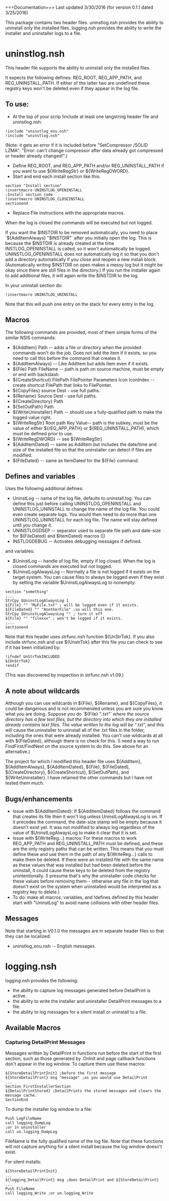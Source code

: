 ===Documentation===
Last updated 3/30/2016 (for version 0.1.1 dated 3/25/2016)

This package contains two header files.  uninstlog.nsh provides the ability to uninstall only the installed files.  logging.nsh provides the ability to write the installer and uninstaller logs to a file.

# uninstlog.nsh
This header file supports the ability to uninstall only the installed files.

It expects the following defines:
REG_ROOT, REG_APP_PATH, and REG_UNINSTALL_PATH.  If either of the latter two are undefined these registry keys won't be deleted even if they appear in the log file.


## To use:
* At the top of your scrip !include at least one langstring header file and uninstlog.nsh:
```
!include "uninstlog_enu.nsh"
!include "uninstlog.nsh"
```
(Note: it gets an error if it is included before "SetCompressor /SOLID LZMA": "Error: can't change compressor after data already got compressed or header already changed!".)
* Define REG_ROOT, and REG_APP_PATH and/or REG_UNINSTALL_PATH if you want to use ${WriteRegStr} or ${WriteRegDWORD}.
* Start and end each install section like this:
```
section "Install section"
!insertmacro UNINSTLOG_OPENINSTALL
;Install section code
!insertmacro UNINSTLOG_CLOSEINSTALL
sectionend
```
* Replace File instructions with the appropriate macros.

When the log is closed the commands will be executed but not logged.

If you want the $INSTDIR to be removed automatically, you need to place 
`${AddItemAlways} "$INSTDIR"`
after you initially open the log.  This is because the $INSTDIR is already created at the time INSTLOG_OPENINSTALL is called, so it won't automatically be logged.  UNINSTLOG_OPENINSTALL does not automatically log it so that you don't add a directory automatically if you close and reopen a new install block.  (Automatically writing $INSTDIR on open makes a messy log but it might be okay since there are still files in the directory.)  If you run the installer again to add additional files, it will again write the $INSTDIR to the log.

In your uninstall section do:

```
!insertmacro UNINSTLOG_UNINSTALL
```

Note that this will push one entry on the stack for every entry in the log.

## Macros
The following commands are provided, most of them simple forms of the similar NSIS commands:
* ${AddItem} Path --  adds a file or directory when the provided commands won't do the job.  Does not add the item if it exists, so you need to call this before the command that creates it.
* ${AddItemAlways} -- Like AddItem but adds item even if it exists.
* ${File} Path FileName -- path is path on source machine, must be empty or end with backslash.
* ${CreateShortcut} FilePath FilePointer Parameters Icon IconIndex -- create shortcut FilePath that links to FilePointer.
* ${CopyFiles} source Dest - use full paths.
* ${Rename} Source Dest - use full paths.
* ${CreateDirectory} Path
* ${SetOutPath} Path
* ${WriteUninstaller} Path -- should use a fully-qualified path to make the logged value right.
* ${WriteRegStr} Root path Key Value-- path is the subkey, must be the value of either ${rEG_APP_PATH} or ${REG_UNINSTALL_PATH), which must be defined prior to use.
* ${WriteRegDWORD} -- see ${WriteRegStr}
* ${AddItemDated} -- same as AddItem but includes the date/time and size of the installed file so that the uninstaller can detect if files are modified.
* ${FileDated} -- same as ItemDated for the ${File} command.


## Defines and variables
Uses the following additional defines:
* UninstLog -- name of the log file, defaults to uninstall.log.  You can define this just before calling UNINSTLOG_OPENINSTALL and UNINSTLOG_UNINSTALL to change the name of the log file.  You could even create separate logs.  You would then need to do more than one UNINSTLOG_UNINSTALL for each log file.  The name will stay defined until you change it.
* UNINSTLOGDSEP -- separator used to separate file path and date-size for ${FileDated} and $ItemDated} macros (|)
* INSTLOGDEBUG -- Activates debugging messages if defined.


and variables:
* $UninstLog -- handle of log file, empty if log closed.  When the log is closed commands are executed but not logged.
* $UninstLogAlwaysLog -- Normally a file is not logged if it exists on the target system.  You can cause files to always be logged even if they exist by setting the variable $UninstLogAlwaysLog to nonempty:
```
section "something"
;...
StrCpy $UninstLogAlwaysLog 1
${File} "" "MyFile.txt" ; will be logged even if it exists.
${FileDated} "" "AnotherFile" ;so will this one.
StrCpy $UninstLogAlwaysLog "" ; turn it off
${File} "" "filexxx" ; won't be logged if it exists.
;...
sectionend
```


Note that this header uses strfunc.nsh function ${UnStrTok}.  If you also include strfunc.nsh and use ${UnstrTok} after this file you can check to see if it has been initialized by:
```
!ifndef UnStrTokINCLUDED
${UnStrTok}
!endif
```

(This was discovered by inspection in strfunc.nsh v1.09.)

## A note about wildcards
Although you can use wildcards in ${File}, ${Rename}, and ${CopyFiles}, it could be dangerous and is not recommended unless you are sure you know what you are doing.  Suppose you do `${File} "*.txt"` where the source directory has a few text files, but the directory into which they are installed already contains text files.  The value written to the log will be "*.txt", and this will cause the uninstaller to uninstall all of the .txt files in the folder, including the ones that were already installed.  You can't use wildcards at all with ${FileDated}, although there is no check for this.  (I need a way to run FindFirst/FindNext on the source system to do this.  See above for an alternative.)

The project for which I modified this header file uses ${AddItem}, ${AddItemAlways}, ${AddItemDated}, ${File}, ${FileDated}, ${CreateDirectory}, ${CreateShortcut}, ${SetOutPath}, and ${WriteUninstaller}.  I have retained the other commands but I have not tested them much.

## Bugs/enhancements

* Issue with ${AddItemDated}: If ${AddItemDated} follows the command that creates its file then it won't log unless UninstLogAlwaysLog is on.  If it precedes the command, the date-size stamp will be empty because it doesn't exist yet.  It was not modified to always log regardless of the value of $UninstLogAlwaysLog to make it clear that it is set.
* Issue with ${WriteReg...} macros: For these macros to work REG_APP_PATH and REG_UNINSTALL_PATH must be defined, and these are the only registry paths that can be written.  This means that you must define these and use them in the path of any ${WriteReg...} calls to make them be deleted.  If there were an installed file with the same name as these values that was installed but had been deleted before the uninstall, it could cause these keys to be deleted from the registry unintentionally.  (I presume that's why the uninstaller code checks for these values before removing them-- otherwise any file in the log that doesn't exist on the system when uninstalled would be interpreted as a registry key to delete.)
* To do: make all macros, variables, and !defines defined by this header start with "UninstLog" to avoid name collisions with other header files.

## Messages
Note that starting in V0.1.0 the messages are in separate header files so that they can be localized:
* uninstlog_enu.nsh -- English messages.

# logging.nsh
logging.nsh provides the following:
* the ability to capture log messages generated before DetailPrint is active.
* the ability to write the installer and uninstaller DetailPrint messages to a file.
* the ability to log messages for a silent install or uninstall to a file.

## Available Macros
### Capturing DetailPrint Messages
Messages written by DetailPrint in functions run before the start of the first section, such as those generated by .OnInit and page callback functions don't appear in the log window.  To capture them use these macros:


```
${StoreDetailPrintInit} ;before the first message
${StoreDetailPrint} msg "message" ;as you would use DetailPrint
...
Section FirstInstallerSection
${DetailPrintStored} ;DetailPrints the stored messages and clears the message cache.
SectionEnd
```

To dump the installer log window to a file:
```
Push LogFileName
call logging_DumpLog
;or in uninstaller
call un.logging_DumpLog
```

FileName is the fully qualified name of the log file.  Note that these functions will not capture anything for a silent install because the log window doesn't exist.

For silent installs:
```
${StoreDetailPrintInit}
...
${logging_DetailPrint} msg ;does DetailPrint and ${StoreDetailPrint}
...
Push FileName
call logging_Write ;or un.logging_Write
```


